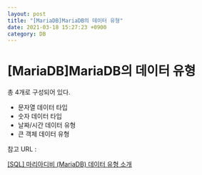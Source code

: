 ```yaml
---
layout: post
title: "[MariaDB]MariaDB의 데이터 유형"
date: 2021-03-18 15:27:23 +0900
category: DB
---
```


# [MariaDB]MariaDB의 데이터 유형

총 4개로 구성되어 있다.

- 문자열 데이터 타입
- 숫자 데이터 타입
- 날짜/시간 데이터 유형
- 큰 객체 데이터 유형

참고 URL : 

[[SQL] 마리아디비 (MariaDB) 데이터 유형 소개](https://shlee1990.tistory.com/528)